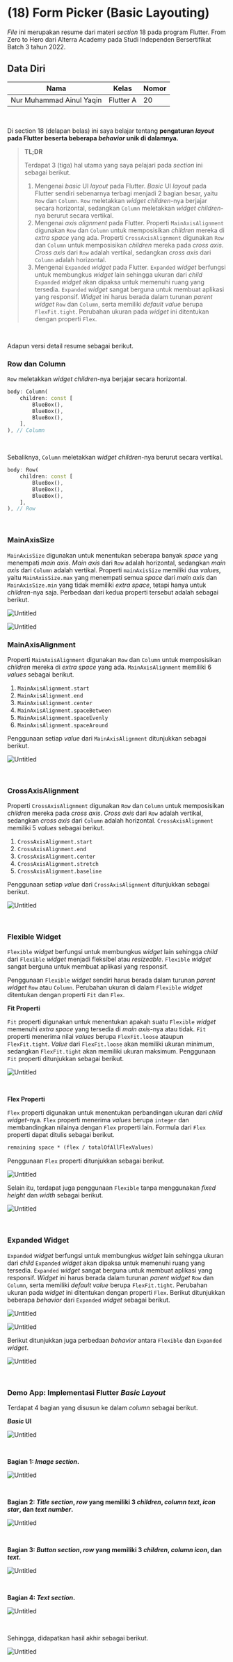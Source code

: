 # **(18) Form Picker (Basic Layouting)**

*File* ini merupakan resume dari materi *section* 18 pada program Flutter. From Zero to Hero dari Alterra Academy pada Studi Independen Bersertifikat Batch 3 tahun 2022.

## **Data Diri**

| Nama                     | Kelas      | Nomor      |
|--------------------------|------------|------------|
| Nur Muhammad Ainul Yaqin | Flutter A  | 20         | 

</br>

Di section 18 (delapan belas) ini saya belajar tentang **pengaturan *layout* pada Flutter beserta beberapa *behavior* unik di dalamnya.**


> **TL;DR**
> 
> Terdapat 3 (tiga) hal utama yang saya pelajari pada *section* ini sebagai berikut.
>
>1. Mengenai *basic* UI *layout* pada Flutter. *Basic* UI *layout* pada Flutter sendiri sebenarnya terbagi menjadi 2 bagian besar, yaitu `Row` dan `Column`. `Row` meletakkan *widget children*-nya berjajar secara horizontal, sedangkan `Column` meletakkan *widget* *children*-nya berurut secara vertikal. 
>2. Mengenai *axis alignment* pada Flutter. Properti `MainAxisAlignment` digunakan `Row` dan `Column` untuk memposisikan *children* mereka di *extra space* yang ada. Properti `CrossAxisAlignment` digunakan `Row` dan `Column` untuk memposisikan *children* mereka pada *cross axis*. *Cross axis* dari `Row` adalah vertikal, sedangkan *cross axis* dari `Column` adalah horizontal. 
>3. Mengenai `Expanded` *widget* pada Flutter. `Expanded` *widget* berfungsi untuk membungkus *widget* lain sehingga ukuran dari *child* `Expanded` *widget* akan dipaksa untuk memenuhi ruang yang tersedia. `Expanded` *widget* sangat berguna untuk membuat aplikasi yang responsif. *Widget* ini harus berada dalam turunan *parent widget* `Row` dan `Column`, serta memiliki *default value* berupa `FlexFit.tight`. Perubahan ukuran pada *widget* ini ditentukan dengan properti `Flex`.

</br>

Adapun versi detail resume sebagai berikut.

### **Row dan Column**

`Row` meletakkan *widget children*-nya berjajar secara horizontal. 

```dart
body: Column(
	children: const [
		BlueBox(),
		BlueBox(),
		BlueBox(),
	],
), // Column
```

</br>

Sebaliknya, `Column` meletakkan *widget* *children*-nya berurut secara vertikal. 

```dart
body: Row(
	children: const [
		BlueBox(),
		BlueBox(),
		BlueBox(),
	],
), // Row
```

</br>

### **MainAxisSize**

`MainAxisSize` digunakan untuk menentukan seberapa banyak *space* yang menempati *main axis*. *Main axis* dari `Row` adalah horizontal, sedangkan *main axis* dari `Column` adalah vertikal. Properti `mainAxisSize` memiliki dua *values*, yaitu `MainAxisSize.max` yang menempati semua *space* dari *main axis* dan `MainAxisSize.min` yang tidak memiliki *extra space*, tetapi hanya untuk *children*-nya saja. Perbedaan dari kedua properti tersebut adalah sebagai berikut.

![Untitled](https://s3.us-west-2.amazonaws.com/secure.notion-static.com/eb5d3b9a-5bf4-4cb7-93fd-329989f14f03/Untitled.png?X-Amz-Algorithm=AWS4-HMAC-SHA256&X-Amz-Content-Sha256=UNSIGNED-PAYLOAD&X-Amz-Credential=AKIAT73L2G45EIPT3X45%2F20220928%2Fus-west-2%2Fs3%2Faws4_request&X-Amz-Date=20220928T073439Z&X-Amz-Expires=86400&X-Amz-Signature=b824e1982bd6fe0e7842cab9145d32cb784832a880a9acc77fa39245b5b5d1db&X-Amz-SignedHeaders=host&response-content-disposition=filename%20%3D%22Untitled.png%22&x-id=GetObject)

![Untitled](https://s3.us-west-2.amazonaws.com/secure.notion-static.com/ce8533fd-1ee7-46b7-8fcd-0d33bc260c4f/Untitled.png?X-Amz-Algorithm=AWS4-HMAC-SHA256&X-Amz-Content-Sha256=UNSIGNED-PAYLOAD&X-Amz-Credential=AKIAT73L2G45EIPT3X45%2F20220928%2Fus-west-2%2Fs3%2Faws4_request&X-Amz-Date=20220928T073444Z&X-Amz-Expires=86400&X-Amz-Signature=8043776255686928bcd1500d80330d4cbd79212befdd3c5b0d9fad87311a2b4f&X-Amz-SignedHeaders=host&response-content-disposition=filename%20%3D%22Untitled.png%22&x-id=GetObject)

### **MainAxisAlignment**

Properti `MainAxisAlignment` digunakan `Row` dan `Column` untuk memposisikan *children* mereka di *extra space* yang ada. `MainAxisAlignment` memiliki 6 *values* sebagai berikut.

1. `MainAxisAlignment.start`
2. `MainAxisAlignment.end`
3. `MainAxisAlignment.center`
4. `MainAxisAlignment.spaceBetween`
5. `MainAxisAlignment.spaceEvenly`
6. `MainAxisAlignment.spaceAround`

Penggunaan setiap *value* dari `MainAxisAlignment` ditunjukkan sebagai berikut.

![Untitled](https://s3.us-west-2.amazonaws.com/secure.notion-static.com/c0bfa50a-0cba-4aa0-9062-d82d68e44f23/Untitled.png?X-Amz-Algorithm=AWS4-HMAC-SHA256&X-Amz-Content-Sha256=UNSIGNED-PAYLOAD&X-Amz-Credential=AKIAT73L2G45EIPT3X45%2F20220928%2Fus-west-2%2Fs3%2Faws4_request&X-Amz-Date=20220928T073634Z&X-Amz-Expires=86400&X-Amz-Signature=0e256a014faf512733950cfe0ec0fa59129c98837c2556f84348a0960f658649&X-Amz-SignedHeaders=host&response-content-disposition=filename%20%3D%22Untitled.png%22&x-id=GetObject)

</br>

### **CrossAxisAlignment**

Properti `CrossAxisAlignment` digunakan `Row` dan `Column` untuk memposisikan *children* mereka pada *cross axis*. *Cross axis* dari `Row` adalah vertikal, sedangkan *cross axis* dari `Column` adalah horizontal. `CrossAxisAlignment` memiliki 5 *values* sebagai berikut.

1. `CrossAxisAlignment.start`
2. `CrossAxisAlignment.end`
3. `CrossAxisAlignment.center`
4. `CrossAxisAlignment.stretch`
5. `CrossAxisAlignment.baseline`

Penggunaan setiap *value* dari `CrossAxisAlignment` ditunjukkan sebagai berikut.

![Untitled](https://s3.us-west-2.amazonaws.com/secure.notion-static.com/6ad7203f-49c8-4bb8-989f-0bc7ea5bc3c2/Untitled.png?X-Amz-Algorithm=AWS4-HMAC-SHA256&X-Amz-Content-Sha256=UNSIGNED-PAYLOAD&X-Amz-Credential=AKIAT73L2G45EIPT3X45%2F20220928%2Fus-west-2%2Fs3%2Faws4_request&X-Amz-Date=20220928T073650Z&X-Amz-Expires=86400&X-Amz-Signature=c8242a9a3a7b26b217c72da437a71a341c755e4d9fe1c8e959e84d9f5f0b05ab&X-Amz-SignedHeaders=host&response-content-disposition=filename%20%3D%22Untitled.png%22&x-id=GetObject)

</br>

### **Flexible Widget**

`Flexible` *widget* berfungsi untuk membungkus *widget* lain sehingga *child* dari `Flexible` *widget* menjadi fleksibel atau *resizeable*. `Flexible` *widget* sangat berguna untuk membuat aplikasi yang responsif. 

Penggunaan `Flexible` *widget* sendiri harus berada dalam turunan *parent* *widget* `Row` atau `Column`. Perubahan ukuran di dalam `Flexible` *widget* ditentukan dengan properti `Fit` dan `Flex`.

**Fit Properti**

`Fit` properti digunakan untuk menentukan apakah suatu `Flexible` *widget* memenuhi *extra space* yang tersedia di *main axis*-nya atau tidak. `Fit` properti menerima nilai *values* berupa `FlexFit.loose` ataupun `FlexFit.tight`. *Value* dari `FlexFit.loose` akan memiliki ukuran minimum, sedangkan `FlexFit.tight` akan memiliki ukuran maksimum. Penggunaan `Fit` properti ditunjukkan sebagai berikut.

![Untitled](https://s3.us-west-2.amazonaws.com/secure.notion-static.com/ee5af038-3d53-41d1-a109-86134a922361/Untitled.png?X-Amz-Algorithm=AWS4-HMAC-SHA256&X-Amz-Content-Sha256=UNSIGNED-PAYLOAD&X-Amz-Credential=AKIAT73L2G45EIPT3X45%2F20220928%2Fus-west-2%2Fs3%2Faws4_request&X-Amz-Date=20220928T072352Z&X-Amz-Expires=86400&X-Amz-Signature=f9aa433577eb8b39e652726558ce6abf3368d92c9602f2bde9091b8498f9efa1&X-Amz-SignedHeaders=host&response-content-disposition=filename%20%3D%22Untitled.png%22&x-id=GetObject)


</br>

**Flex Properti**

`Flex` properti digunakan untuk menentukan perbandingan ukuran dari *child widget*-nya. `Flex` properti menerima *values* berupa `integer` dan membandingkan nilainya dengan `Flex` properti lain. Formula dari `Flex` properti dapat ditulis sebagai berikut. 

```latex
remaining space * (flex / totalOfAllFlexValues)
```

Penggunaan `Flex` properti ditunjukkan sebagai berikut.

![Untitled](https://s3.us-west-2.amazonaws.com/secure.notion-static.com/e30f080e-767f-4280-91f8-9669aab9f005/Untitled.png?X-Amz-Algorithm=AWS4-HMAC-SHA256&X-Amz-Content-Sha256=UNSIGNED-PAYLOAD&X-Amz-Credential=AKIAT73L2G45EIPT3X45%2F20220928%2Fus-west-2%2Fs3%2Faws4_request&X-Amz-Date=20220928T073723Z&X-Amz-Expires=86400&X-Amz-Signature=1a6af5954c2db64859832070b6648df1406ec85956d62d02bf724c0070c0c1bf&X-Amz-SignedHeaders=host&response-content-disposition=filename%20%3D%22Untitled.png%22&x-id=GetObject)

Selain itu, terdapat juga penggunaan `Flexible` tanpa menggunakan *fixed height* dan *width* sebagai berikut.

![Untitled](https://s3.us-west-2.amazonaws.com/secure.notion-static.com/ccb345dd-a34b-408b-a9c1-09bed63d9862/Untitled.png?X-Amz-Algorithm=AWS4-HMAC-SHA256&X-Amz-Content-Sha256=UNSIGNED-PAYLOAD&X-Amz-Credential=AKIAT73L2G45EIPT3X45%2F20220928%2Fus-west-2%2Fs3%2Faws4_request&X-Amz-Date=20220928T073733Z&X-Amz-Expires=86400&X-Amz-Signature=6769fc6b0b1674d65938db4f5e477fbbdb0ae3c7b6cce3ed9b316e34dff8bff9&X-Amz-SignedHeaders=host&response-content-disposition=filename%20%3D%22Untitled.png%22&x-id=GetObject)


</br>

### **Expanded Widget**

`Expanded` *widget* berfungsi untuk membungkus *widget* lain sehingga ukuran dari *child* `Expanded` *widget* akan dipaksa untuk memenuhi ruang yang tersedia. `Expanded` *widget* sangat berguna untuk membuat aplikasi yang responsif. *Widget* ini harus berada dalam turunan *parent widget* `Row` dan `Column`, serta memiliki *default value* berupa `FlexFit.tight`. Perubahan ukuran pada *widget* ini ditentukan dengan properti `Flex`. Berikut ditunjukkan beberapa *behavior* dari `Expanded` *widget* sebagai berikut.

![Untitled](https://s3.us-west-2.amazonaws.com/secure.notion-static.com/62a10c95-36eb-4c58-97db-a13d6b17ee08/Untitled.png?X-Amz-Algorithm=AWS4-HMAC-SHA256&X-Amz-Content-Sha256=UNSIGNED-PAYLOAD&X-Amz-Credential=AKIAT73L2G45EIPT3X45%2F20220928%2Fus-west-2%2Fs3%2Faws4_request&X-Amz-Date=20220928T073743Z&X-Amz-Expires=86400&X-Amz-Signature=d3009bbc1ccdec0b5f14937e611a7f0d9a5eddcaf8effa96b516b63db6b8fae0&X-Amz-SignedHeaders=host&response-content-disposition=filename%20%3D%22Untitled.png%22&x-id=GetObject)

![Untitled](https://s3.us-west-2.amazonaws.com/secure.notion-static.com/338c3c27-0fa5-4749-94c1-bf3f51baf7db/Untitled.png?X-Amz-Algorithm=AWS4-HMAC-SHA256&X-Amz-Content-Sha256=UNSIGNED-PAYLOAD&X-Amz-Credential=AKIAT73L2G45EIPT3X45%2F20220928%2Fus-west-2%2Fs3%2Faws4_request&X-Amz-Date=20220928T073753Z&X-Amz-Expires=86400&X-Amz-Signature=1976d1b3e5525c8cfd68251bc3a0f38612cba05421611ee000ecf5757be3a7b7&X-Amz-SignedHeaders=host&response-content-disposition=filename%20%3D%22Untitled.png%22&x-id=GetObject)

Berikut ditunjukkan juga perbedaan *behavior* antara `Flexible` dan `Expanded` *widget*.

![Untitled](https://s3.us-west-2.amazonaws.com/secure.notion-static.com/dc115160-6147-4c9a-975c-a9309454470e/Untitled.png?X-Amz-Algorithm=AWS4-HMAC-SHA256&X-Amz-Content-Sha256=UNSIGNED-PAYLOAD&X-Amz-Credential=AKIAT73L2G45EIPT3X45%2F20220928%2Fus-west-2%2Fs3%2Faws4_request&X-Amz-Date=20220928T073801Z&X-Amz-Expires=86400&X-Amz-Signature=b5919b3af8bb63c98713213384e5ab980d128f26f5cd9e2ad22c27a22613bd6a&X-Amz-SignedHeaders=host&response-content-disposition=filename%20%3D%22Untitled.png%22&x-id=GetObject)


</br>

### **Demo App: Implementasi Flutter *Basic Layout***

Terdapat 4 bagian yang disusun ke dalam *column* sebagai berikut.

***Basic* UI**

![Untitled](https://s3.us-west-2.amazonaws.com/secure.notion-static.com/feeed826-fc5a-46cf-9e94-ef6ec8741556/Untitled.png?X-Amz-Algorithm=AWS4-HMAC-SHA256&X-Amz-Content-Sha256=UNSIGNED-PAYLOAD&X-Amz-Credential=AKIAT73L2G45EIPT3X45%2F20220928%2Fus-west-2%2Fs3%2Faws4_request&X-Amz-Date=20220928T073811Z&X-Amz-Expires=86400&X-Amz-Signature=df60ab7e16adc3b1ace14813c7c4f1b78cfda15e19fc08144cf83b478bcc7cc5&X-Amz-SignedHeaders=host&response-content-disposition=filename%20%3D%22Untitled.png%22&x-id=GetObject)

</br>

**Bagian 1: *Image section*.**

![Untitled](https://s3.us-west-2.amazonaws.com/secure.notion-static.com/65172e3f-5c71-4623-9d27-1069e76a4b05/Untitled.png?X-Amz-Algorithm=AWS4-HMAC-SHA256&X-Amz-Content-Sha256=UNSIGNED-PAYLOAD&X-Amz-Credential=AKIAT73L2G45EIPT3X45%2F20220928%2Fus-west-2%2Fs3%2Faws4_request&X-Amz-Date=20220928T073820Z&X-Amz-Expires=86400&X-Amz-Signature=d578bd52bfdea8cc9096642f2b34a35f9d983f0507463040ccf02ec5a14875fc&X-Amz-SignedHeaders=host&response-content-disposition=filename%20%3D%22Untitled.png%22&x-id=GetObject)

</br>

**Bagian 2: *Title section*, *row* yang memiliki 3 *children*, *column text*, *icon star*, dan *text number*.**

![Untitled](https://s3.us-west-2.amazonaws.com/secure.notion-static.com/ce1834f1-e82d-48a8-bb78-9e614a2a7dc5/Untitled.png?X-Amz-Algorithm=AWS4-HMAC-SHA256&X-Amz-Content-Sha256=UNSIGNED-PAYLOAD&X-Amz-Credential=AKIAT73L2G45EIPT3X45%2F20220928%2Fus-west-2%2Fs3%2Faws4_request&X-Amz-Date=20220928T073836Z&X-Amz-Expires=86400&X-Amz-Signature=661f5f838bc9b4280237a0db301d903a1b6421973f7bf33ba84965c5a363a3b9&X-Amz-SignedHeaders=host&response-content-disposition=filename%20%3D%22Untitled.png%22&x-id=GetObject)

</br>

**Bagian 3: *Button section*, *row* yang memiliki 3 *children*, *column icon*, dan *text*.**

![Untitled](https://s3.us-west-2.amazonaws.com/secure.notion-static.com/f368d148-83b3-4ee0-8a8e-2aa18a1d0f4f/Untitled.png?X-Amz-Algorithm=AWS4-HMAC-SHA256&X-Amz-Content-Sha256=UNSIGNED-PAYLOAD&X-Amz-Credential=AKIAT73L2G45EIPT3X45%2F20220928%2Fus-west-2%2Fs3%2Faws4_request&X-Amz-Date=20220928T073851Z&X-Amz-Expires=86400&X-Amz-Signature=07284400a2c099d152942cf8f173aeeec67f3d2479392b59acbd07b04e0441ae&X-Amz-SignedHeaders=host&response-content-disposition=filename%20%3D%22Untitled.png%22&x-id=GetObject)

</br>

**Bagian 4: *Text section*.**

![Untitled](https://s3.us-west-2.amazonaws.com/secure.notion-static.com/67f1e913-58bd-4a0b-8222-cf1d360b4565/Untitled.png?X-Amz-Algorithm=AWS4-HMAC-SHA256&X-Amz-Content-Sha256=UNSIGNED-PAYLOAD&X-Amz-Credential=AKIAT73L2G45EIPT3X45%2F20220928%2Fus-west-2%2Fs3%2Faws4_request&X-Amz-Date=20220928T073901Z&X-Amz-Expires=86400&X-Amz-Signature=e7172ecc57d67ca8e6a5b5848a4073323006848b88aff7b186991acd93d1e017&X-Amz-SignedHeaders=host&response-content-disposition=filename%20%3D%22Untitled.png%22&x-id=GetObject)

</br>

Sehingga, didapatkan hasil akhir sebagai berikut.

![Untitled](https://s3.us-west-2.amazonaws.com/secure.notion-static.com/f1f9b580-ccf7-4082-a5a5-f8c1c49c4284/Untitled.png?X-Amz-Algorithm=AWS4-HMAC-SHA256&X-Amz-Content-Sha256=UNSIGNED-PAYLOAD&X-Amz-Credential=AKIAT73L2G45EIPT3X45%2F20220928%2Fus-west-2%2Fs3%2Faws4_request&X-Amz-Date=20220928T073909Z&X-Amz-Expires=86400&X-Amz-Signature=7006f43b7ef552b2061672d437b6d959e0675e1846823bbcf475c532b23cfba9&X-Amz-SignedHeaders=host&response-content-disposition=filename%20%3D%22Untitled.png%22&x-id=GetObject)

